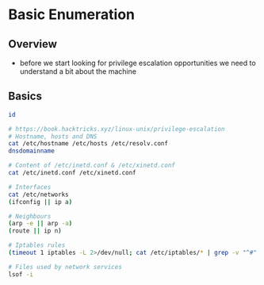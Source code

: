 # Basic Enumeration

## Overview

* before we start looking for privilege escalation opportunities we need to understand a bit about the machine

## Basics

```bash
id

# https://book.hacktricks.xyz/linux-unix/privilege-escalation
# Hostname, hosts and DNS
cat /etc/hostname /etc/hosts /etc/resolv.conf
dnsdomainname

# Content of /etc/inetd.conf & /etc/xinetd.conf
cat /etc/inetd.conf /etc/xinetd.conf

# Interfaces
cat /etc/networks
(ifconfig || ip a)

# Neighbours
(arp -e || arp -a)
(route || ip n)

# Iptables rules
(timeout 1 iptables -L 2>/dev/null; cat /etc/iptables/* | grep -v "^#" | grep -Pv "\W*\#" 2>/dev/null)

# Files used by network services
lsof -i


```
